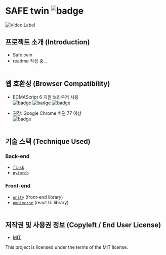 # SAFE twin ![badge](https://img.shields.io/badge/license-MIT-blue) 


![Video Label](https://raw.githubusercontent.com/Changooo/project_SAFETwin/main/thumbnail.png)


## 프로젝트 소개 (Introduction)

- Safe twin 
- readme 작성 중...
  <br/><br/>


## 웹 호환성 (Browser Compatibility)

- ECMAScript 6 지원 브라우저 사용  
  ![badge](https://img.shields.io/badge/chrome-51.0%2B-orange)
  ![badge](https://img.shields.io/badge/ie-15.0%2B-orange)
  ![badge](https://img.shields.io/badge/firefox-54.0%2B-orange)

- 권장: Google Chrome 버젼 77 이상  
  ![badge](https://img.shields.io/badge/chrome-77.0%2B-green)
  <br/><br/>

## 기술 스택 (Technique Used)

### Back-end

- [`flask`](https://laravel.com/)
- [`pytorch`](https://mariadb.org/)

### Front-end

- [`unity`](https://ko.reactjs.org/) (front-end library)
- [`omniverse`](https://ant.design/) (react UI library)
  <br/><br/>

## 저작권 및 사용권 정보 (Copyleft / End User License)

- [MIT](https://github.com/osam2020-WEB/Sample-ProjectName-TeamName/blob/master/license.md)

This project is licensed under the terms of the MIT license.

